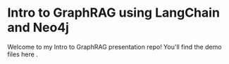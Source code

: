 # Intro to GraphRAG using LangChain and Neo4j

Welcome to my Intro to GraphRAG presentation repo! You'll find the demo files here .

